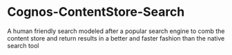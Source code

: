 # Cognos-ContentStore-Search
A human friendly search modeled after a popular search engine to comb the content store and return results in a better and faster fashion than the native search tool
